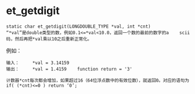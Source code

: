 # et_getdigit

    static char et_getdigit(LONGDOUBLE_TYPE *val, int *cnt)
    “*val”是double类型的数，例如0.1<=*val<10.0，返回一个数的最前的数字的a    scii码，然后再把*val乘以10之后重新正常化。

例如：

    输入：     *val = 3.14159
    输出：     *val = 1.4159    function return = '3'

    计数器*cnt每次都会增加，如果超过16（64位浮点数中的有效位数），就返回0。对应的语句为
    if( (*cnt)<=0 ) return ‘0’;
